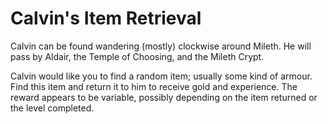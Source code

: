 # Calvin's Item Retrieval

Calvin can be found wandering (mostly) clockwise around Mileth. He will pass by Aldair, the Temple of Choosing, and the Mileth Crypt.

Calvin would like you to find a random item; usually some kind of armour. Find this item and return it to him to receive gold and experience. The reward appears to be variable, possibly depending on the item returned or the level completed.


